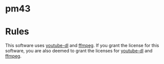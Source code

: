 # pm43

# Rules
This software uses [youtube-dl](https://github.com/ytdl-org/youtube-dl/blob/master/LICENSE) and [ffmpeg](https://github.com/FFmpeg/FFmpeg/blob/master/LICENSE.md).
If you grant the license for this software, you are also deemed to grant the licenses for [youtube-dl](https://github.com/ytdl-org/youtube-dl/blob/master/LICENSE) and [ffmpeg](https://github.com/FFmpeg/FFmpeg/blob/master/LICENSE.md).